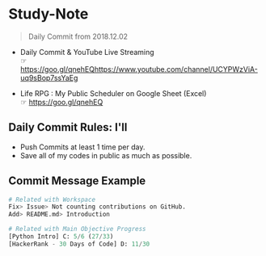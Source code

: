 # Study-Note
> Daily Commit from 2018.12.02

* Daily Commit & YouTube Live Streaming\
☞ https://goo.gl/qnehEQhttps://www.youtube.com/channel/UCYPWzViA-uq9sBop7ssYaEg

* Life RPG : My Public Scheduler on Google Sheet (Excel)\
☞ https://goo.gl/qnehEQ



## Daily Commit Rules: I'll

* Push Commits at least 1 time per day.
* Save all of my codes in public as much as possible.


## Commit Message Example

```Python
# Related with Workspace
Fix> Issue> Not counting contributions on GitHub.
Add> README.md> Introduction

# Related with Main Objective Progress
[Python Intro] C: 5/6 (27/33)
[HackerRank - 30 Days of Code] D: 11/30
```

